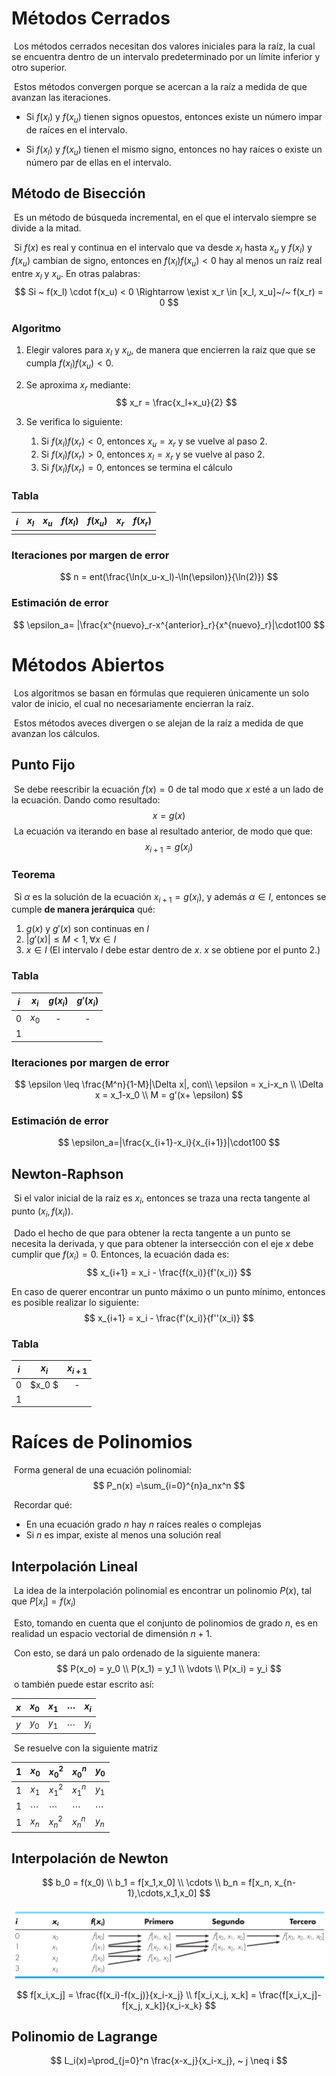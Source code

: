 # Métodos Cerrados

​	Los métodos cerrados necesitan dos valores iniciales para la raíz, la cual se encuentra dentro de un intervalo predeterminado por un límite inferior y otro superior.

​	Estos métodos convergen porque se acercan a la raíz a medida de que avanzan las iteraciones.

* Si $f(x_l)$ y $f(x_u)$ tienen signos opuestos, entonces existe un número impar de raíces en el intervalo.

* Si $f(x_l)$ y $f(x_u)$ tienen el mismo signo, entonces no hay raíces o existe un número par de ellas en el intervalo.

## Método de Bisección

​	Es un método de búsqueda incremental, en el que el intervalo siempre se divide a la mitad.

​	Si $f(x)$ es real y continua en el intervalo que va desde $x_l$ hasta $x_u$ y $f(x_l)$ y $f(x_u)$ cambian de signo, entonces en $f(x_l)f(x_u)<0$ hay al menos un raíz real entre $x_l$ y $x_u$. En otras palabras:
$$
Si ~ f(x_l) \cdot f(x_u) < 0 \Rightarrow \exist x_r \in [x_l, x_u]~/~ f(x_r) = 0
$$

### Algoritmo

1. Elegir valores para $x_l$ y $x_u$, de manera que encierren la raíz que que se cumpla $f(x_l)f(x_u)<0$.

2. Se aproxima $x_r$ mediante:
   $$
   x_r = \frac{x_l+x_u}{2}
   $$

3. Se verifica lo siguiente:

   1. Si $f(x_l)f(x_r)<0$, entonces $x_u = x_r$ y se vuelve al paso 2.
   2. Si $f(x_l)f(x_r)>0$, entonces $x_l = x_r$ y se vuelve al paso 2.
   3. Si $f(x_l)f(x_r)=0$, entonces se termina el cálculo

### Tabla

| $i$  | $x_l$ | $x_u$ | $f(x_l)$ | $f(x_u)$ | $x_r$ | $f(x_r)$ |
| :--: | :---: | :---: | :------: | :------: | :---: | :------: |
|      |       |       |          |          |       |          |

### Iteraciones por margen de error

$$
n = ent(\frac{\ln(x_u-x_l)-\ln(\epsilon)}{\ln(2)})
$$

### Estimación de error

$$
\epsilon_a= |\frac{x^{nuevo}_r-x^{anterior}_r}{x^{nuevo}_r}|\cdot100
$$

# Métodos Abiertos

​	Los algoritmos se basan en fórmulas que requieren únicamente un solo valor de inicio, el cual no necesariamente encierran la raíz.

​	Estos métodos aveces divergen o se alejan de la raíz a medida de que avanzan los cálculos.

## Punto Fijo

​	Se debe reescribir la ecuación $f(x)=0$ de tal modo que $x$ esté a un lado de la ecuación. Dando como resultado:
$$
x = g(x)
$$
​	La ecuación va iterando en base al resultado anterior, de modo que que:
$$
x_{i+1}=g(x_i)
$$

### Teorema 

​	Si $\alpha$ es la solución de la ecuación $x_{i+1} = g(x_i)$, y además $\alpha \in I$, entonces se cumple __de manera jerárquica__ qué:

1. $g(x)$ y $g'(x)$ son continuas en $I$
2. $|g'(x)| \leq M < 1, \forall x \in I$
3. $x \in I$ (El intervalo $I$ debe estar dentro de $x$. $x$ se obtiene por el punto 2.)

### Tabla

| $i$  | $x_i$ | $g(x_i)$ | $g'(x_i)$ |
| :--: | :---: | :------: | :-------: |
|  0   | $x_0$ |    -     |     -     |
|  1   |       |          |           |

### Iteraciones por margen de error

$$
\epsilon \leq \frac{M^n}{1-M}|\Delta x|, con\\
\epsilon = x_i-x_n \\
\Delta x = x_1-x_0 \\
M = g'(x+ \epsilon)
$$

### Estimación de error

$$
\epsilon_a=|\frac{x_{i+1}-x_i}{x_{i+1}}|\cdot100
$$

## Newton-Raphson

​	Si el valor inicial de la raíz es $x_i$, entonces se traza una recta tangente al punto $(x_i, f(x_i))$.

​	Dado el hecho de que para obtener la recta tangente a un punto se necesita la derivada, y que para obtener la intersección con el eje $x$ debe cumplir que $f(x_i)=0$. Entonces, la ecuación dada es:
$$
x_{i+1} = x_i - \frac{f(x_i)}{f'(x_i)}
$$

En caso de querer encontrar un punto máximo o un punto mínimo, entonces es posible realizar lo siguiente:
$$
x_{i+1} = x_i - \frac{f'(x_i)}{f''(x_i)}
$$

### Tabla

| $i$  | $x_i$  | $x_{i+1}$ |
| :--: | :----: | :-------: |
|  0   | $x_0 $ |     -     |
|  1   |        |           |

# Raíces de Polinomios

​	Forma general de una ecuación polinomial:
$$
P_n(x) =\sum_{i=0}^{n}a_nx^n
$$

​	Recordar qué:

* En una ecuación grado $n$ hay $n$ raíces reales o complejas
* Si $n$ es impar, existe al menos una solución real

## Interpolación Lineal

​	La idea de la interpolación polinomial es encontrar un polinomio $P(x)$, tal que $P[x_i] = f(x_i)$

​	Esto, tomando en cuenta que el conjunto de polinomios de grado $n$, es en realidad un espacio vectorial de dimensión $n+1$.

​	Con esto, se dará un palo ordenado de la siguiente manera:
$$
P(x_o) = y_0
\\
P(x_1) = y_1
\\
\vdots
\\
P(x_i) = y_i
$$
​	o también puede estar escrito así:

| $x$  | $x_0$ | $x_1$ | $\cdots$ | $x_i$ |
| ---- | ----- | ----- | -------- | ----- |
| $y$  | $y_0$ | $y_1$ | $\cdots$ | $y_i$  |

​	Se resuelve con la siguiente matriz

| 1    | $x_0$    | $x^2_0$  | $x^n_0$  | $y_0$    |
| ---- | -------- | -------- | -------- | -------- |
| 1    | $x_1$    | $x^2_1$  | $x^n_1$  | $y_1$    |
| 1    | $\cdots$ | $\cdots$ | $\cdots$ | $\cdots$ |
| 1    | $x_n$    | $x^2_n$  | $x^n_n$  | $y_n$    |

## Interpolación de Newton

$$
b_0 = f(x_0)
\\
b_1 = f[x_1,x_0]
\\
\cdots
\\
b_n = f[x_n, x_{n-1},\cdots,x_1,x_0]
$$

![image-20200318170014039](.img/image-20200318170014039.png)
$$
f[x_i,x_j] = \frac{f(x_i)-f(x_j)}{x_i-x_j}
\\
f[x_i,x_j, x_k] = \frac{f[x_i,x_j]-f[x_j, x_k]}{x_i-x_k}
$$

## Polinomio de Lagrange

$$
L_i(x)=\prod_{j=0}^n \frac{x-x_j}{x_i-x_j}, ~ j \neq i
$$